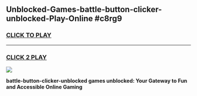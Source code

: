 
## Unblocked-Games-battle-button-clicker-unblocked-Play-Online #c8rg9
<h3>
<a href="https://news.freeplayer.one?title=battle-button-clicker-unblocked&ref=3">CLICK TO PLAY</a></h3>
<hr>

<h3>
<a href="https://news.freeplayer.one?title=battle-button-clicker-unblocked&ref=3">CLICK 2 PLAY</a>
  
</h3>

<a href="https://news.freeplayer.one?title=battle-button-clicker-unblocked&ref=3"><img src="https://clearcache.store/games.png"></a>


**battle-button-clicker-unblocked games unblocked: Your Gateway to Fun and Accessible Online Gaming**
